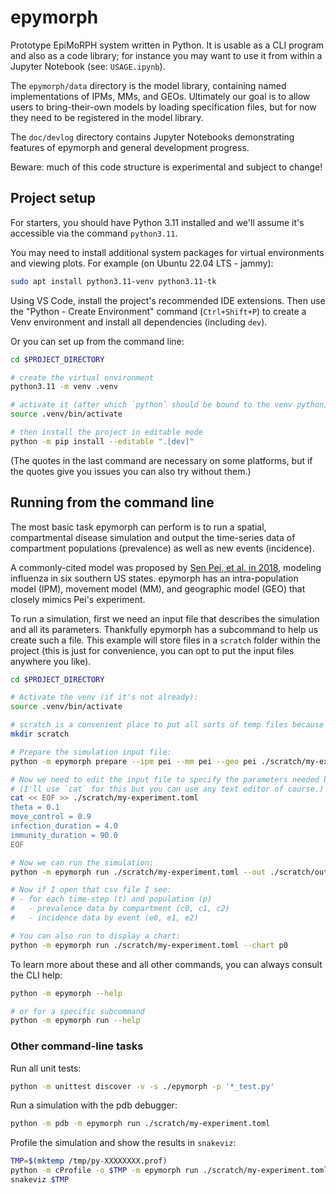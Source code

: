 # epymorph

Prototype EpiMoRPH system written in Python. It is usable as a CLI program and also as a code library; for instance you may want to use it from within a Jupyter Notebook (see: `USAGE.ipynb`).

The `epymorph/data` directory is the model library, containing named implementations of IPMs, MMs, and GEOs. Ultimately our goal is to allow users to bring-their-own models by loading specification files, but for now they need to be registered in the model library.

The `doc/devlog` directory contains Jupyter Notebooks demonstrating features of epymorph and general development progress.

Beware: much of this code structure is experimental and subject to change!

## Project setup

For starters, you should have Python 3.11 installed and we'll assume it's accessible via the command `python3.11`.

You may need to install additional system packages for virtual environments and viewing plots. For example (on Ubuntu 22.04 LTS - jammy):

```bash
sudo apt install python3.11-venv python3.11-tk
```

Using VS Code, install the project's recommended IDE extensions. Then use the "Python - Create Environment" command (`Ctrl+Shift+P`) to create a Venv environment and install all dependencies (including `dev`).

Or you can set up from the command line:

```bash
cd $PROJECT_DIRECTORY

# create the virtual environment
python3.11 -m venv .venv

# activate it (after which `python` should be bound to the venv python)
source .venv/bin/activate

# then install the project in editable mode
python -m pip install --editable ".[dev]"
```

(The quotes in the last command are necessary on some platforms, but if the quotes give you issues you can also try without them.)

## Running from the command line

The most basic task epymorph can perform is to run a spatial, compartmental disease simulation and output the time-series data of compartment populations (prevalence) as well as new events (incidence).

A commonly-cited model was proposed by [Sen Pei, et al. in 2018](https://www.pnas.org/doi/10.1073/pnas.1708856115), modeling influenza in six 
southern US states. epymorph has an intra-population model (IPM), movement model (MM), and geographic model (GEO) that closely mimics Pei's experiment.

To run a simulation, first we need an input file that describes the simulation and all its parameters. Thankfully epymorph has a subcommand to help us create such a file. This example will store files in a `scratch` folder within the project (this is just for convenience, you can opt to put the input files anywhere you like).

```bash
cd $PROJECT_DIRECTORY

# Activate the venv (if it's not already):
source .venv/bin/activate

# scratch is a convenient place to put all sorts of temp files because our .gitignore excludes it
mkdir scratch

# Prepare the simulation input file:
python -m epymorph prepare --ipm pei --mm pei --geo pei ./scratch/my-experiment.toml

# Now we need to edit the input file to specify the parameters needed by our combo of IPM and MM:
# (I'll use `cat` for this but you can use any text editor of course.)
cat << EOF >> ./scratch/my-experiment.toml
theta = 0.1
move_control = 0.9
infection_duration = 4.0
immunity_duration = 90.0
EOF

# Now we can run the simulation:
python -m epymorph run ./scratch/my-experiment.toml --out ./scratch/output.csv

# Now if I open that csv file I see:
# - for each time-step (t) and population (p)
#   - prevalence data by compartment (c0, c1, c2)
#   - incidence data by event (e0, e1, e2)

# You can also run to display a chart:
python -m epymorph run ./scratch/my-experiment.toml --chart p0
```

To learn more about these and all other commands, you can always consult the CLI help:

```bash
python -m epymorph --help

# or for a specific subcommand
python -m epymorph run --help
```

### Other command-line tasks

Run all unit tests:

```bash
python -m unittest discover -v -s ./epymorph -p '*_test.py'
```

Run a simulation with the pdb debugger:

```bash
python -m pdb -m epymorph run ./scratch/my-experiment.toml
```

Profile the simulation and show the results in `snakeviz`:

```bash
TMP=$(mktemp /tmp/py-XXXXXXXX.prof)
python -m cProfile -o $TMP -m epymorph run ./scratch/my-experiment.toml --profile
snakeviz $TMP
```
